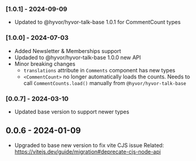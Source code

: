 ### [1.0.1] - 2024-09-09

-   Updated to @hyvor/hyvor-talk-base 1.0.1 for CommentCount types

### [1.0.0] - 2024-07-03

-   Added Newsletter & Memberships support
-   Updaded to @hyvor/hyvor-talk-base 1.0.0 new API
-   Minor breaking changes
    -   `translations` attribute in `Comments` component has new types
    -   `<CommentCount>` no longer automatically loads the counts. Needs to call `CommentCounts.load()` manually from `@hyvor/hyvor-talk-base`

### [0.0.7] - 2024-03-10

-   Updated base version to support newer types

## 0.0.6 - 2024-01-09

-   Upgraded to base new version to fix vite CJS issue
    Related: https://vitejs.dev/guide/migration#deprecate-cjs-node-api
